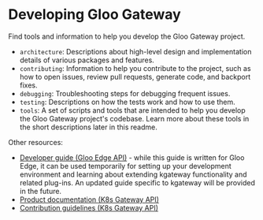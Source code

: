 # Developing Gloo Gateway

Find tools and information to help you develop the Gloo Gateway project.

* `architecture`: Descriptions about high-level design and implementation details of various packages and features.
* `contributing`: Information to help you contribute to the project, such as how to open issues, review pull requests, generate code, and backport fixes.
* `debugging`: Troubleshooting steps for debugging frequent issues.
* `testing`: Descriptions on how the tests work and how to use them.
* `tools`: A set of scripts and tools that are intended to help you develop the Gloo Gateway project's codebase. Learn more about these tools in the short descriptions later in this readme.

Other resources:
* [Developer guide (Gloo Edge API)](https://docs.solo.io/gloo-edge/latest/guides/dev/) - 
while this guide is written for Gloo Edge, it can be used temporarily for setting up your development environment and learning about extending kgateway functionality and related plug-ins. An updated guide specific to kgateway will be provided in the future. 
* [Product documentation (K8s Gateway API)](https://docs.solo.io/gateway/latest/)
* [Contribution guidelines (K8s Gateway API)](https://docs.solo.io/gateway/latest/reference/contribution/)
